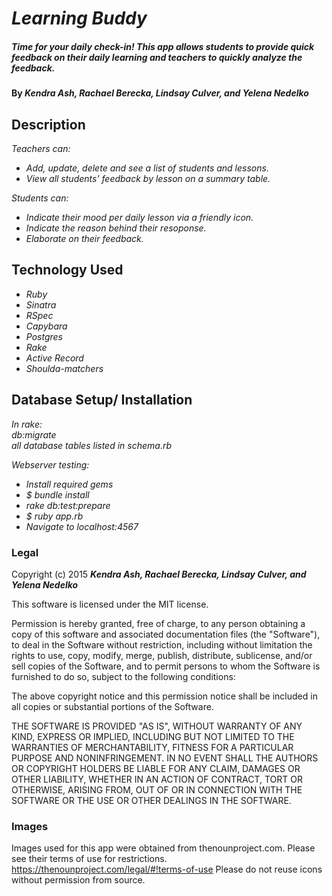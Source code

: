 # _Learning Buddy_

##### Time for your daily check-in! This app allows students to provide quick feedback on their daily learning and teachers to quickly analyze the feedback.

#### By _**Kendra Ash, Rachael Berecka, Lindsay Culver, and Yelena Nedelko**_

## Description

_Teachers can:_

* _Add, update, delete and see a list of students and lessons._
* _View all students' feedback by lesson on a summary table._

_Students can:_

* _Indicate their mood per daily lesson via a friendly icon._
* _Indicate the reason behind their resoponse._
* _Elaborate on their feedback._


## Technology Used
* _Ruby_
* _Sinatra_
* _RSpec_
* _Capybara_
* _Postgres_
* _Rake_
* _Active Record_
* _Shoulda-matchers_

## Database Setup/ Installation

_In rake:_<br>
_db:migrate_<br>
_all database tables listed in schema.rb_
<br>

_Webserver testing:_
* _Install required gems_
* _$ bundle install_
* _rake db:test:prepare_
* _$ ruby app.rb_
* _Navigate to localhost:4567_

### Legal

Copyright (c) 2015 **_Kendra Ash, Rachael Berecka, Lindsay Culver, and Yelena Nedelko_**

This software is licensed under the MIT license.

Permission is hereby granted, free of charge, to any person obtaining a copy
of this software and associated documentation files (the "Software"), to deal
in the Software without restriction, including without limitation the rights
to use, copy, modify, merge, publish, distribute, sublicense, and/or sell
copies of the Software, and to permit persons to whom the Software is
furnished to do so, subject to the following conditions:

The above copyright notice and this permission notice shall be included in
all copies or substantial portions of the Software.

THE SOFTWARE IS PROVIDED "AS IS", WITHOUT WARRANTY OF ANY KIND, EXPRESS OR
IMPLIED, INCLUDING BUT NOT LIMITED TO THE WARRANTIES OF MERCHANTABILITY,
FITNESS FOR A PARTICULAR PURPOSE AND NONINFRINGEMENT. IN NO EVENT SHALL THE
AUTHORS OR COPYRIGHT HOLDERS BE LIABLE FOR ANY CLAIM, DAMAGES OR OTHER
LIABILITY, WHETHER IN AN ACTION OF CONTRACT, TORT OR OTHERWISE, ARISING FROM,
OUT OF OR IN CONNECTION WITH THE SOFTWARE OR THE USE OR OTHER DEALINGS IN
THE SOFTWARE.

### Images

Images used for this app were obtained from thenounproject.com. Please see their terms of use for restrictions. https://thenounproject.com/legal/#!terms-of-use Please do not reuse icons without permission from source.
